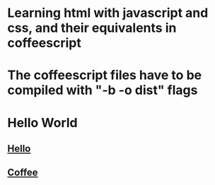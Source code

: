 # Learning html with javascript and css, and their equivalents in coffeescript
# The coffeescript files have to be compiled with "-b -o dist" flags

# Hello World

## [Hello](https://hayu.github.io/dyno/hello/js/index.html)

## [Coffee](https://hayu.github.io/dyno/hello/coffee/index.html)
